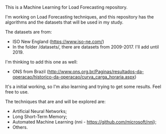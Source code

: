 This is a Machine Learning for Load Forecasting repository.

I'm working on Load Forecasting techniques, and this repository has the algorithms and the datasets that will be used in my study.

The datasets are from:
- ISO New England (https://www.iso-ne.com/)
- In the folder /datasets/, there are datasets from 2009-2017. I'll add until 2019.

I'm thinking to add this one as well:
- ONS from Brazil (http://www.ons.org.br/Paginas/resultados-da-operacao/historico-da-operacao/curva_carga_horaria.aspx)

It's a initial working, so I'm also learning and trying to get some results. Feel free to use.

The techniques that are and will be explored are:
- Artificial Neural Networks;
- Long Short-Term Memory;
- Automated Machine Learning (nni - https://github.com/microsoft/nni);
- Others.
